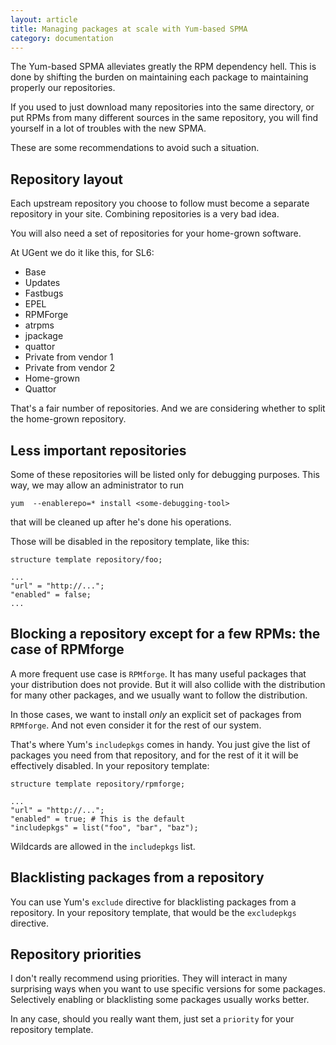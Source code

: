 ```yaml
---
layout: article
title: Managing packages at scale with Yum-based SPMA
category: documentation
---
```


The Yum-based SPMA alleviates greatly the RPM dependency hell.
This is done by shifting the burden on maintaining each package to
maintaining properly our repositories.

If you used to just download many repositories into the same
directory, or put RPMs from many different sources in the same
repository, you will find yourself in a lot of troubles with the new
SPMA.

These are some recommendations to avoid such a situation.

## Repository layout

Each upstream repository you choose to follow must become a separate
repository in your site.  Combining repositories is a very bad idea.

You will also need a set of repositories for your home-grown software.

At UGent we do it like this, for SL6:

* Base
* Updates
* Fastbugs
* EPEL
* RPMForge
* atrpms
* jpackage
* quattor
* Private from vendor 1
* Private from vendor 2
* Home-grown
* Quattor

That's a fair number of repositories.  And we are considering whether
to split the home-grown repository.

## Less important repositories

Some of these repositories will be listed only for debugging
purposes.  This way, we may allow an administrator to run

```
yum  --enablerepo=* install <some-debugging-tool>
```

that will be cleaned up after he's done his operations.

Those will be disabled in the repository template, like this:

    structure template repository/foo;

    ...
    "url" = "http://...";
    "enabled" = false;
    ...

## Blocking a repository except for a few RPMs: the case of RPMforge

A more frequent use case is `RPMforge`.  It has many useful packages
that your distribution does not provide.  But it will also collide
with the distribution for many other packages, and we usually want to
follow the distribution.

In those cases, we want to install *only* an explicit set of packages
from `RPMforge`.  And not even consider it for the rest of our system.

That's where Yum's `includepkgs` comes in handy.  You just give the
list of packages you need from that repository, and for the rest of it
it will be effectively disabled.  In your repository template:

    structure template repository/rpmforge;

    ...
    "url" = "http://...";
    "enabled" = true; # This is the default
    "includepkgs" = list("foo", "bar", "baz");

Wildcards are allowed in the `includepkgs` list.

## Blacklisting packages from a repository

You can use Yum's `exclude` directive for blacklisting packages from a
repository.  In your repository template, that would be the
`excludepkgs` directive.

## Repository priorities

I don't really recommend using priorities.  They will interact in many
surprising ways when you want to use specific versions for some
packages.  Selectively enabling or blacklisting some packages usually
works better.

In any case, should you really want them, just set a `priority` for
your repository template.
